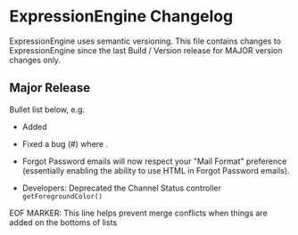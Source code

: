 # ExpressionEngine Changelog

ExpressionEngine uses semantic versioning. This file contains changes to ExpressionEngine since the last Build / Version release for MAJOR version changes only.

## Major Release

Bullet list below, e.g.
   - Added <new feature>
   - Fixed a bug (#<linked issue number>) where <bug behavior>.

- Forgot Password emails will now respect your "Mail Format" preference (essentially enabling the ability to use HTML in Forgot Password emails).
- Developers: Deprecated the Channel Status controller `getForegroundColor()`

EOF MARKER: This line helps prevent merge conflicts when things are
added on the bottoms of lists
